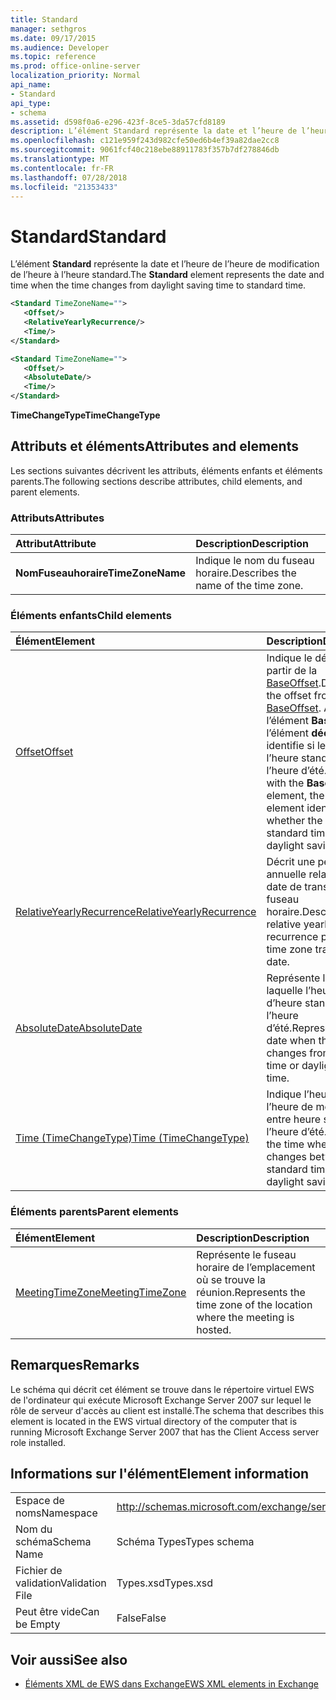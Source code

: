 ```yaml
---
title: Standard
manager: sethgros
ms.date: 09/17/2015
ms.audience: Developer
ms.topic: reference
ms.prod: office-online-server
localization_priority: Normal
api_name:
- Standard
api_type:
- schema
ms.assetid: d598f0a6-e296-423f-8ce5-3da57cfd8189
description: L’élément Standard représente la date et l’heure de l’heure de modification de l’heure à l’heure standard.
ms.openlocfilehash: c121e959f243d982cfe50ed6b4ef39a82dae2cc8
ms.sourcegitcommit: 9061fcf40c218ebe88911783f357b7df278846db
ms.translationtype: MT
ms.contentlocale: fr-FR
ms.lasthandoff: 07/28/2018
ms.locfileid: "21353433"
---
```

# <a name="standard"></a><span data-ttu-id="7eafb-103">Standard</span><span class="sxs-lookup"><span data-stu-id="7eafb-103">Standard</span></span>

<span data-ttu-id="7eafb-104">L’élément **Standard** représente la date et l’heure de l’heure de modification de l’heure à l’heure standard.</span><span class="sxs-lookup"><span data-stu-id="7eafb-104">The **Standard** element represents the date and time when the time changes from daylight saving time to standard time.</span></span> 
  
```xml
<Standard TimeZoneName="">
   <Offset/>
   <RelativeYearlyRecurrence/>
   <Time/>
</Standard>
```

```xml
<Standard TimeZoneName="">
   <Offset/>
   <AbsoluteDate/>
   <Time/>
</Standard>
```

<span data-ttu-id="7eafb-105">**TimeChangeType**</span><span class="sxs-lookup"><span data-stu-id="7eafb-105">**TimeChangeType**</span></span>

## <a name="attributes-and-elements"></a><span data-ttu-id="7eafb-106">Attributs et éléments</span><span class="sxs-lookup"><span data-stu-id="7eafb-106">Attributes and elements</span></span>

<span data-ttu-id="7eafb-107">Les sections suivantes décrivent les attributs, éléments enfants et éléments parents.</span><span class="sxs-lookup"><span data-stu-id="7eafb-107">The following sections describe attributes, child elements, and parent elements.</span></span>
  
### <a name="attributes"></a><span data-ttu-id="7eafb-108">Attributs</span><span class="sxs-lookup"><span data-stu-id="7eafb-108">Attributes</span></span>

|<span data-ttu-id="7eafb-109">**Attribut**</span><span class="sxs-lookup"><span data-stu-id="7eafb-109">**Attribute**</span></span>|<span data-ttu-id="7eafb-110">**Description**</span><span class="sxs-lookup"><span data-stu-id="7eafb-110">**Description**</span></span>|
|:-----|:-----|
|<span data-ttu-id="7eafb-111">**NomFuseauhoraire**</span><span class="sxs-lookup"><span data-stu-id="7eafb-111">**TimeZoneName**</span></span> <br/> |<span data-ttu-id="7eafb-112">Indique le nom du fuseau horaire.</span><span class="sxs-lookup"><span data-stu-id="7eafb-112">Describes the name of the time zone.</span></span>  <br/> |
   
### <a name="child-elements"></a><span data-ttu-id="7eafb-113">Éléments enfants</span><span class="sxs-lookup"><span data-stu-id="7eafb-113">Child elements</span></span>

|<span data-ttu-id="7eafb-114">**Élément**</span><span class="sxs-lookup"><span data-stu-id="7eafb-114">**Element**</span></span>|<span data-ttu-id="7eafb-115">**Description**</span><span class="sxs-lookup"><span data-stu-id="7eafb-115">**Description**</span></span>|
|:-----|:-----|
|[<span data-ttu-id="7eafb-116">Offset</span><span class="sxs-lookup"><span data-stu-id="7eafb-116">Offset</span></span>](offset.md) <br/> |<span data-ttu-id="7eafb-117">Indique le décalage à partir de la [BaseOffset](baseoffset.md).</span><span class="sxs-lookup"><span data-stu-id="7eafb-117">Describes the offset from the [BaseOffset](baseoffset.md).</span></span> <span data-ttu-id="7eafb-118">Avec l’élément **BaseOffset** , l’élément **décalée** identifie si le temps est l’heure standard ou l’heure d’été.</span><span class="sxs-lookup"><span data-stu-id="7eafb-118">Together with the **BaseOffset** element, the **Offset** element identifies whether the time is standard time or daylight saving time.</span></span>  <br/> |
|[<span data-ttu-id="7eafb-119">RelativeYearlyRecurrence</span><span class="sxs-lookup"><span data-stu-id="7eafb-119">RelativeYearlyRecurrence</span></span>](relativeyearlyrecurrence.md) <br/> |<span data-ttu-id="7eafb-120">Décrit une périodicité annuelle relative à une date de transition de fuseau horaire.</span><span class="sxs-lookup"><span data-stu-id="7eafb-120">Describes a relative yearly recurrence pattern for a time zone transition date.</span></span>  <br/> |
|[<span data-ttu-id="7eafb-121">AbsoluteDate</span><span class="sxs-lookup"><span data-stu-id="7eafb-121">AbsoluteDate</span></span>](absolutedate.md) <br/> |<span data-ttu-id="7eafb-122">Représente la date à laquelle l’heure passe d’heure standard ou l’heure d’été.</span><span class="sxs-lookup"><span data-stu-id="7eafb-122">Represents the date when the time changes from standard time or daylight saving time.</span></span>  <br/> |
|[<span data-ttu-id="7eafb-123">Time (TimeChangeType)</span><span class="sxs-lookup"><span data-stu-id="7eafb-123">Time (TimeChangeType)</span></span>](time-timechangetype.md) <br/> |<span data-ttu-id="7eafb-124">Indique l’heure de l’heure de modification entre heure standard et l’heure d’été.</span><span class="sxs-lookup"><span data-stu-id="7eafb-124">Describes the time when the time changes between standard time and daylight saving time.</span></span>  <br/> |
   
### <a name="parent-elements"></a><span data-ttu-id="7eafb-125">Éléments parents</span><span class="sxs-lookup"><span data-stu-id="7eafb-125">Parent elements</span></span>

|<span data-ttu-id="7eafb-126">**Élément**</span><span class="sxs-lookup"><span data-stu-id="7eafb-126">**Element**</span></span>|<span data-ttu-id="7eafb-127">**Description**</span><span class="sxs-lookup"><span data-stu-id="7eafb-127">**Description**</span></span>|
|:-----|:-----|
|[<span data-ttu-id="7eafb-128">MeetingTimeZone</span><span class="sxs-lookup"><span data-stu-id="7eafb-128">MeetingTimeZone</span></span>](meetingtimezone.md) <br/> |<span data-ttu-id="7eafb-129">Représente le fuseau horaire de l’emplacement où se trouve la réunion.</span><span class="sxs-lookup"><span data-stu-id="7eafb-129">Represents the time zone of the location where the meeting is hosted.</span></span>  <br/> |
   
## <a name="remarks"></a><span data-ttu-id="7eafb-130">Remarques</span><span class="sxs-lookup"><span data-stu-id="7eafb-130">Remarks</span></span>

<span data-ttu-id="7eafb-131">Le schéma qui décrit cet élément se trouve dans le répertoire virtuel EWS de l'ordinateur qui exécute Microsoft Exchange Server 2007 sur lequel le rôle de serveur d'accès au client est installé.</span><span class="sxs-lookup"><span data-stu-id="7eafb-131">The schema that describes this element is located in the EWS virtual directory of the computer that is running Microsoft Exchange Server 2007 that has the Client Access server role installed.</span></span>
  
## <a name="element-information"></a><span data-ttu-id="7eafb-132">Informations sur l'élément</span><span class="sxs-lookup"><span data-stu-id="7eafb-132">Element information</span></span>

|||
|:-----|:-----|
|<span data-ttu-id="7eafb-133">Espace de noms</span><span class="sxs-lookup"><span data-stu-id="7eafb-133">Namespace</span></span>  <br/> |http://schemas.microsoft.com/exchange/services/2006/types  <br/> |
|<span data-ttu-id="7eafb-134">Nom du schéma</span><span class="sxs-lookup"><span data-stu-id="7eafb-134">Schema Name</span></span>  <br/> |<span data-ttu-id="7eafb-135">Schéma Types</span><span class="sxs-lookup"><span data-stu-id="7eafb-135">Types schema</span></span>  <br/> |
|<span data-ttu-id="7eafb-136">Fichier de validation</span><span class="sxs-lookup"><span data-stu-id="7eafb-136">Validation File</span></span>  <br/> |<span data-ttu-id="7eafb-137">Types.xsd</span><span class="sxs-lookup"><span data-stu-id="7eafb-137">Types.xsd</span></span>  <br/> |
|<span data-ttu-id="7eafb-138">Peut être vide</span><span class="sxs-lookup"><span data-stu-id="7eafb-138">Can be Empty</span></span>  <br/> |<span data-ttu-id="7eafb-139">False</span><span class="sxs-lookup"><span data-stu-id="7eafb-139">False</span></span>  <br/> |
   
## <a name="see-also"></a><span data-ttu-id="7eafb-140">Voir aussi</span><span class="sxs-lookup"><span data-stu-id="7eafb-140">See also</span></span>

- [<span data-ttu-id="7eafb-141">Éléments XML de EWS dans Exchange</span><span class="sxs-lookup"><span data-stu-id="7eafb-141">EWS XML elements in Exchange</span></span>](ews-xml-elements-in-exchange.md)

